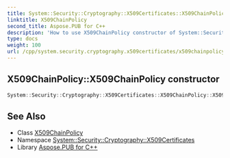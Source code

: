 ```yaml
---
title: System::Security::Cryptography::X509Certificates::X509ChainPolicy::X509ChainPolicy constructor
linktitle: X509ChainPolicy
second_title: Aspose.PUB for C++
description: 'How to use X509ChainPolicy constructor of System::Security::Cryptography::X509Certificates::X509ChainPolicy class in C++.'
type: docs
weight: 100
url: /cpp/system.security.cryptography.x509certificates/x509chainpolicy/x509chainpolicy/
---
```

## X509ChainPolicy::X509ChainPolicy constructor




```cpp
System::Security::Cryptography::X509Certificates::X509ChainPolicy::X509ChainPolicy()
```

## See Also

* Class [X509ChainPolicy](../)
* Namespace [System::Security::Cryptography::X509Certificates](../../)
* Library [Aspose.PUB for C++](../../../)
